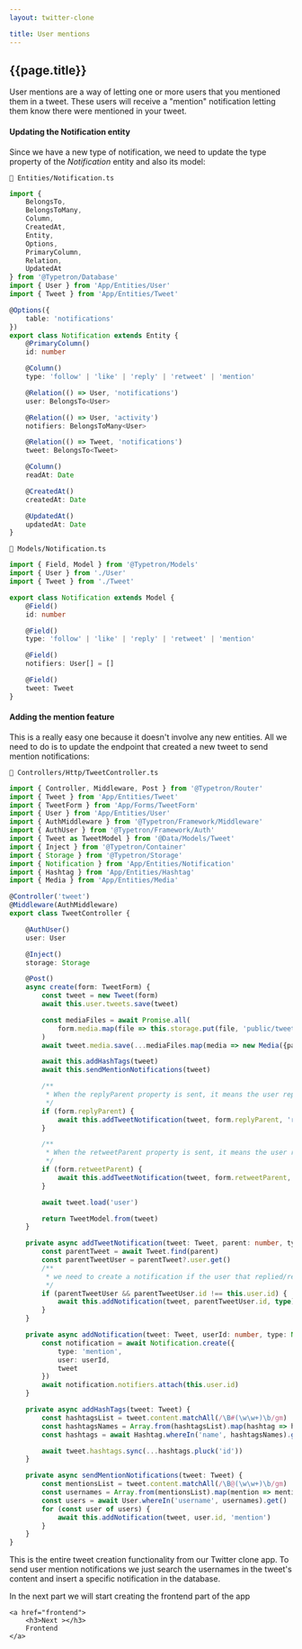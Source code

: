 ```yaml
---
layout: twitter-clone

title: User mentions
---
```


## {{page.title}}

User mentions are a way of letting one or more users that you mentioned them in a tweet. These users will receive a
"mention" notification letting them know there were mentioned in your tweet.

#### Updating the Notification entity

Since we have a new type of notification, we need to update the type property of the _Notification_ entity and also its
model:

```file-path
📁 Entities/Notification.ts
```

```ts
import {
    BelongsTo,
    BelongsToMany,
    Column,
    CreatedAt,
    Entity,
    Options,
    PrimaryColumn,
    Relation,
    UpdatedAt
} from '@Typetron/Database'
import { User } from 'App/Entities/User'
import { Tweet } from 'App/Entities/Tweet'

@Options({
    table: 'notifications'
})
export class Notification extends Entity {
    @PrimaryColumn()
    id: number

    @Column()
    type: 'follow' | 'like' | 'reply' | 'retweet' | 'mention'

    @Relation(() => User, 'notifications')
    user: BelongsTo<User>

    @Relation(() => User, 'activity')
    notifiers: BelongsToMany<User>

    @Relation(() => Tweet, 'notifications')
    tweet: BelongsTo<Tweet>

    @Column()
    readAt: Date

    @CreatedAt()
    createdAt: Date

    @UpdatedAt()
    updatedAt: Date
}

```

```file-path
📁 Models/Notification.ts
```

```ts
import { Field, Model } from '@Typetron/Models'
import { User } from './User'
import { Tweet } from './Tweet'

export class Notification extends Model {
    @Field()
    id: number

    @Field()
    type: 'follow' | 'like' | 'reply' | 'retweet' | 'mention'

    @Field()
    notifiers: User[] = []

    @Field()
    tweet: Tweet
}
```

#### Adding the mention feature

This is a really easy one because it doesn't involve any new entities. All we need to do is to update the endpoint that
created a new tweet to send mention notifications:

```file-path
📁 Controllers/Http/TweetController.ts
```

```ts
import { Controller, Middleware, Post } from '@Typetron/Router'
import { Tweet } from 'App/Entities/Tweet'
import { TweetForm } from 'App/Forms/TweetForm'
import { User } from 'App/Entities/User'
import { AuthMiddleware } from '@Typetron/Framework/Middleware'
import { AuthUser } from '@Typetron/Framework/Auth'
import { Tweet as TweetModel } from '@Data/Models/Tweet'
import { Inject } from '@Typetron/Container'
import { Storage } from '@Typetron/Storage'
import { Notification } from 'App/Entities/Notification'
import { Hashtag } from 'App/Entities/Hashtag'
import { Media } from 'App/Entities/Media'

@Controller('tweet')
@Middleware(AuthMiddleware)
export class TweetController {

    @AuthUser()
    user: User

    @Inject()
    storage: Storage

    @Post()
    async create(form: TweetForm) {
        const tweet = new Tweet(form)
        await this.user.tweets.save(tweet)

        const mediaFiles = await Promise.all(
            form.media.map(file => this.storage.put(file, 'public/tweets-media'))
        )
        await tweet.media.save(...mediaFiles.map(media => new Media({path: media})))

        await this.addHashTags(tweet)
        await this.sendMentionNotifications(tweet)

        /**
         * When the replyParent property is sent, it means the user replied this tweet.
         */
        if (form.replyParent) {
            await this.addTweetNotification(tweet, form.replyParent, 'reply')
        }

        /**
         * When the retweetParent property is sent, it means the user retweeted this tweet.
         */
        if (form.retweetParent) {
            await this.addTweetNotification(tweet, form.retweetParent, 'retweet')
        }

        await tweet.load('user')

        return TweetModel.from(tweet)
    }

    private async addTweetNotification(tweet: Tweet, parent: number, type: 'reply' | 'retweet') {
        const parentTweet = await Tweet.find(parent)
        const parentTweetUser = parentTweet?.user.get()
        /**
         * we need to create a notification if the user that replied/retweeted with this tweet is not its author.
         */
        if (parentTweetUser && parentTweetUser.id !== this.user.id) {
            await this.addNotification(tweet, parentTweetUser.id, type)
        }
    }

    private async addNotification(tweet: Tweet, userId: number, type: Notification['type']) {
        const notification = await Notification.create({
            type: 'mention',
            user: userId,
            tweet
        })
        await notification.notifiers.attach(this.user.id)
    }

    private async addHashTags(tweet: Tweet) {
        const hashtagsList = tweet.content.matchAll(/\B#(\w\w+)\b/gm)
        const hashtagsNames = Array.from(hashtagsList).map(hashtag => hashtag[1])
        const hashtags = await Hashtag.whereIn('name', hashtagsNames).get()

        await tweet.hashtags.sync(...hashtags.pluck('id'))
    }

    private async sendMentionNotifications(tweet: Tweet) {
        const mentionsList = tweet.content.matchAll(/\B@(\w\w+)\b/gm)
        const usernames = Array.from(mentionsList).map(mention => mention[1])
        const users = await User.whereIn('username', usernames).get()
        for (const user of users) {
            await this.addNotification(tweet, user.id, 'mention')
        }
    }
}
```

This is the entire tweet creation functionality from our Twitter clone app. To send user mention notifications we just
search the usernames in the tweet's content and insert a specific notification in the database.

<div class="tutorial-next-page">
    In the next part we will start creating the frontend part of the app

    <a href="frontend">
        <h3>Next ></h3>
        Frontend
    </a>

</div>

